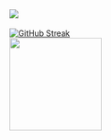 <!-- ## Hi there 👋 I am Jivko -->

## <img src="https://capsule-render.vercel.app/api?type=waving&color=gradient&height=100&section=header&fontSize=20&fontAlignY=20&text=Hi%20there%20👋%20I%20am%20Jivko&animation=scaleIn" />

<a href="https://git.io/streak-stats">
    <img src="https://streak-stats.demolab.com?user=JivkoKarakashev&theme=dark&card_height=175" alt="GitHub Streak" />
</a>

<a href="https://github.com/JivkoKarakashev/github-readme-stats" text-align="center" width="100%">
    <div height="200px">
        <!-- <img height="165px" width="auto" src="https://github-readme-stats.vercel.app/api?username=JivkoKarakashev&show_icons=true&theme=dark&include_all_commits=true" /> -->
        <img height="165px" width="auto" src="https://github-readme-stats.vercel.app/api/top-langs/?username=JivkoKarakashev&layout=compact" />
    </div>
</a>

<!--
**JivkoKarakashev/JivkoKarakashev** is a ✨ _special_ ✨ repository because its `README.md` (this file) appears on your GitHub profile.

Here are some ideas to get you started:

- 🔭 I’m currently working on ...
- 🌱 I’m currently learning ...
- 👯 I’m looking to collaborate on ...
- 🤔 I’m looking for help with ...
- 💬 Ask me about ...
- 📫 How to reach me: ...
- 😄 Pronouns: ...
- ⚡ Fun fact: ...
-->
